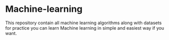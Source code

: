 # Machine-learning
This repository contain all machine learning algorithms along with datasets for practice 
you can learn Machine learning in simple and easiest way if you want.
